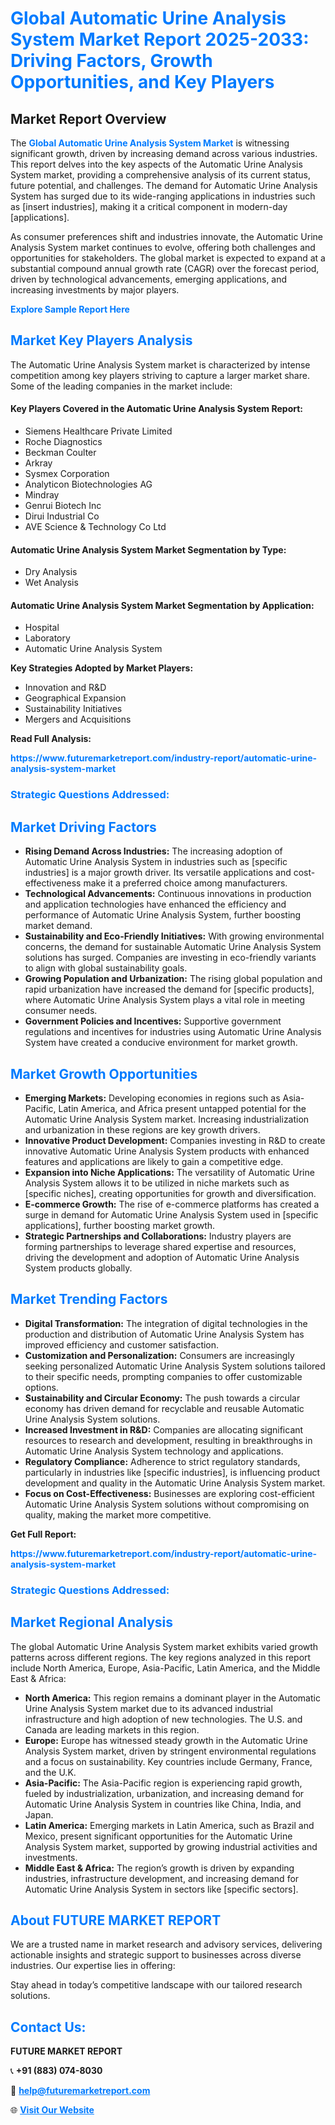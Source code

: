 <h1 style="color: #007BFF;">Global Automatic Urine Analysis System Market Report 2025-2033: Driving Factors, Growth Opportunities, and Key Players</h1>

<section id="overview">
<h2>Market Report Overview</h2>
<p>The <a href="https://www.futuremarketreport.com/industry-report/automatic-urine-analysis-system-market" style="color: #007BFF; text-decoration: none;"><strong>Global Automatic Urine Analysis System Market</strong></a> is witnessing significant growth, driven by increasing demand across various industries. This report delves into the key aspects of the Automatic Urine Analysis System market, providing a comprehensive analysis of its current status, future potential, and challenges. The demand for Automatic Urine Analysis System has surged due to its wide-ranging applications in industries such as [insert industries], making it a critical component in modern-day [applications].</p>
<p>As consumer preferences shift and industries innovate, the Automatic Urine Analysis System market continues to evolve, offering both challenges and opportunities for stakeholders. The global market is expected to expand at a substantial compound annual growth rate (CAGR) over the forecast period, driven by technological advancements, emerging applications, and increasing investments by major players.</p>
</section>

<section id="overview">
<p><a href="https://www.futuremarketreport.com/request-sample/reportId=126972" style="color: #007BFF; text-decoration: none;"><strong>Explore Sample Report Here</strong></a></p>
</section>

<section id="key-players">
<h2 style="color: #007BFF;">Market Key Players Analysis</h2>
<p>The Automatic Urine Analysis System market is characterized by intense competition among key players striving to capture a larger market share. Some of the leading companies in the market include:</p>
<h4>Key Players Covered in the Automatic Urine Analysis System Report:</h4>
<ul><li>Siemens Healthcare Private Limited</li><li>Roche Diagnostics</li><li>Beckman Coulter</li><li>Arkray</li><li>Sysmex Corporation</li><li>Analyticon Biotechnologies AG</li><li>Mindray</li><li>Genrui Biotech Inc</li><li>Dirui Industrial Co</li><li>AVE Science &amp; Technology Co Ltd</li></ul>
<h4>Automatic Urine Analysis System Market Segmentation by Type:</h4>
<ul><li>Dry Analysis</li><li>Wet Analysis</li></ul>

<h4>Automatic Urine Analysis System Market Segmentation by Application:</h4>
<ul><li>Hospital</li><li>Laboratory</li><li>Automatic Urine Analysis System</li></ul>
<p><strong>Key Strategies Adopted by Market Players:</strong></p>
<ul>
<li>Innovation and R&D</li>
<li>Geographical Expansion</li>
<li>Sustainability Initiatives</li>
<li>Mergers and Acquisitions</li>
</ul>
</section>

<section>
<p><strong>Read Full Analysis: </strong></p><a href="https://www.futuremarketreport.com/industry-report/automatic-urine-analysis-system-market" style="color: #007BFF; text-decoration: none;"><strong>https://www.futuremarketreport.com/industry-report/automatic-urine-analysis-system-market</strong></a>
<h3 style="color: #007BFF;">Strategic Questions Addressed:</h3>
</section>

<section id="driving-factors">
<h2 style="color: #007BFF;">Market Driving Factors</h2>
<ul>
<li><strong>Rising Demand Across Industries:</strong> The increasing adoption of Automatic Urine Analysis System in industries such as [specific industries] is a major growth driver. Its versatile applications and cost-effectiveness make it a preferred choice among manufacturers.</li>
<li><strong>Technological Advancements:</strong> Continuous innovations in production and application technologies have enhanced the efficiency and performance of Automatic Urine Analysis System, further boosting market demand.</li>
<li><strong>Sustainability and Eco-Friendly Initiatives:</strong> With growing environmental concerns, the demand for sustainable Automatic Urine Analysis System solutions has surged. Companies are investing in eco-friendly variants to align with global sustainability goals.</li>
<li><strong>Growing Population and Urbanization:</strong> The rising global population and rapid urbanization have increased the demand for [specific products], where Automatic Urine Analysis System plays a vital role in meeting consumer needs.</li>
<li><strong>Government Policies and Incentives:</strong> Supportive government regulations and incentives for industries using Automatic Urine Analysis System have created a conducive environment for market growth.</li>
</ul>
</section>

<section id="growth-opportunities">
<h2 style="color: #007BFF;">Market Growth Opportunities</h2>
<ul>
<li><strong>Emerging Markets:</strong> Developing economies in regions such as Asia-Pacific, Latin America, and Africa present untapped potential for the Automatic Urine Analysis System market. Increasing industrialization and urbanization in these regions are key growth drivers.</li>
<li><strong>Innovative Product Development:</strong> Companies investing in R&D to create innovative Automatic Urine Analysis System products with enhanced features and applications are likely to gain a competitive edge.</li>
<li><strong>Expansion into Niche Applications:</strong> The versatility of Automatic Urine Analysis System allows it to be utilized in niche markets such as [specific niches], creating opportunities for growth and diversification.</li>
<li><strong>E-commerce Growth:</strong> The rise of e-commerce platforms has created a surge in demand for Automatic Urine Analysis System used in [specific applications], further boosting market growth.</li>
<li><strong>Strategic Partnerships and Collaborations:</strong> Industry players are forming partnerships to leverage shared expertise and resources, driving the development and adoption of Automatic Urine Analysis System products globally.</li>
</ul>
</section>

<section id="trending-factors">
<h2 style="color: #007BFF;">Market Trending Factors</h2>
<ul>
<li><strong>Digital Transformation:</strong> The integration of digital technologies in the production and distribution of Automatic Urine Analysis System has improved efficiency and customer satisfaction.</li>
<li><strong>Customization and Personalization:</strong> Consumers are increasingly seeking personalized Automatic Urine Analysis System solutions tailored to their specific needs, prompting companies to offer customizable options.</li>
<li><strong>Sustainability and Circular Economy:</strong> The push towards a circular economy has driven demand for recyclable and reusable Automatic Urine Analysis System solutions.</li>
<li><strong>Increased Investment in R&D:</strong> Companies are allocating significant resources to research and development, resulting in breakthroughs in Automatic Urine Analysis System technology and applications.</li>
<li><strong>Regulatory Compliance:</strong> Adherence to strict regulatory standards, particularly in industries like [specific industries], is influencing product development and quality in the Automatic Urine Analysis System market.</li>
<li><strong>Focus on Cost-Effectiveness:</strong> Businesses are exploring cost-efficient Automatic Urine Analysis System solutions without compromising on quality, making the market more competitive.</li>
</ul>
</section>

<section>
<p><strong>Get Full Report: </strong></p><a href="https://www.futuremarketreport.com/industry-report/automatic-urine-analysis-system-market" style="color: #007BFF; text-decoration: none;"><strong>https://www.futuremarketreport.com/industry-report/automatic-urine-analysis-system-market</strong></a>
<h3 style="color: #007BFF;">Strategic Questions Addressed:</h3>
</section>


<section id="regional-analysis">
<h2 style="color: #007BFF;">Market Regional Analysis</h2>
<p>The global Automatic Urine Analysis System market exhibits varied growth patterns across different regions. The key regions analyzed in this report include North America, Europe, Asia-Pacific, Latin America, and the Middle East & Africa:</p>
<ul>
<li><strong>North America:</strong> This region remains a dominant player in the Automatic Urine Analysis System market due to its advanced industrial infrastructure and high adoption of new technologies. The U.S. and Canada are leading markets in this region.</li>
<li><strong>Europe:</strong> Europe has witnessed steady growth in the Automatic Urine Analysis System market, driven by stringent environmental regulations and a focus on sustainability. Key countries include Germany, France, and the U.K.</li>
<li><strong>Asia-Pacific:</strong> The Asia-Pacific region is experiencing rapid growth, fueled by industrialization, urbanization, and increasing demand for Automatic Urine Analysis System in countries like China, India, and Japan.</li>
<li><strong>Latin America:</strong> Emerging markets in Latin America, such as Brazil and Mexico, present significant opportunities for the Automatic Urine Analysis System market, supported by growing industrial activities and investments.</li>
<li><strong>Middle East & Africa:</strong> The region’s growth is driven by expanding industries, infrastructure development, and increasing demand for Automatic Urine Analysis System in sectors like [specific sectors].</li>
</ul>
</section>

<footer>
<h2 style="color: #007BFF;">About FUTURE MARKET REPORT</h2>
<p>We are a trusted name in market research and advisory services, delivering actionable insights and strategic support to businesses across diverse industries. Our expertise lies in offering:</p>

<p>Stay ahead in today’s competitive landscape with our tailored research solutions.</p>

<h2 style="color: #007BFF;">Contact Us:</h2>
<p><strong>FUTURE MARKET REPORT</strong></p>
<p>📞 <strong>+91 (883) 074-8030</strong></p>
<p>📧 <strong><a href="mailto:help@futuremarketreport.com" style="color: #007BFF;">help@futuremarketreport.com</a></strong></p>
<p>🌐 <strong><a href="https://www.futuremarketreport.com/" style="color: #007BFF;">Visit Our Website</a></strong></p>
</footer>
